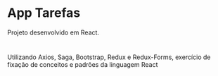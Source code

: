 # App Tarefas
Projeto desenvolvido em React.
#
Utilizando Axios, Saga, Bootstrap, Redux e Redux-Forms,
exercício de fixação de conceitos e padrões da linguagem React
